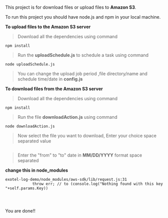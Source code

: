 This project is for download files or upload files to **Amazon S3**.

To run this project you should have node.js and npm in your local machine.

**To upload files to the Amazon S3 server**
>Download all the dependencies using command
```
npm install
```
>Run the **uploadSchedule.js** to schedule a task using command  
```
node uploadSchedule.js
```
>You can change the upload job period ,file directory/name and schedule time/date in **config.js**

**To download files from the Amazon S3 server**
>Download all the dependencies using command
```
npm install
```
>Run the file **downloadAction.js** using command
```
node downloadAction.js
```
>Now select the file you want to download, Enter your choice space separated value
```
```
>Enter the "from" to "to" date in **MM/DD/YYYY** format space separated

**change this in node_modules**
```
exotel-log-demo/node_modules/aws-sdk/lib/request.js:31
            throw err; // to (console.log("Nothing found with this key "+self.params.Key))
            
            
            
```            

You are done!!